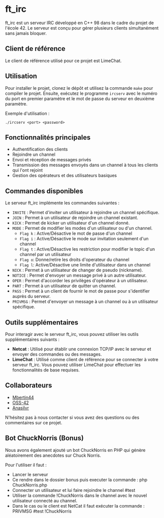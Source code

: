 # ft_irc

ft_irc est un serveur IRC développé en C++ 98 dans le cadre du projet de l'école 42. Le serveur est conçu pour gérer plusieurs clients simultanément sans jamais bloquer.

## Client de référence

Le client de référence utilisé pour ce projet est LimeChat.

## Utilisation

Pour installer le projet, clonez le dépôt et utilisez la commande `make` pour compiler le projet. Ensuite, exécutez le programme `ircserv` avec le numéro du port en premier paramètre et le mot de passe du serveur en deuxième paramètre.

Exemple d'utilisation :

`./ircserv <port> <password>`

## Fonctionnalités principales

- Authentification des clients
- Rejoindre un channel
- Envoi et réception de messages privés
- Transmission des messages envoyés dans un channel à tous les clients qui l'ont rejoint
- Gestion des opérateurs et des utilisateurs basiques

## Commandes disponibles

Le serveur ft_irc implémente les commandes suivantes :

- `INVITE` : Permet d'inviter un utilisateur à rejoindre un channel spécifique.
- `JOIN` : Permet à un utilisateur de rejoindre un channel existant.
- `KICK` : Permet de kicker un utilisateur d'un channel donné.
- `MODE` : Permet de modifier les modes d'un utilisateur ou d'un channel.
  - `Flag k` : Active/Désactive le mot de passe d'un channel
  - `Flag i` : Active/Désactive le mode sur invitation seulement d'un channel
  - `Flag t` : Active/Désactive les restriction pour modifier le topic d'un channel par un utilisateur
  - `Flag o`: Donne/retire les droits d'operateur du channel
  - `Flag l`: Active/Désactive une limite d'utilisateur dans un channel
- `NICK` : Permet à un utilisateur de changer de pseudo (nickname).
- `NOTICE` : Permet d'envoyer un message privé à un autre utilisateur.
- `OPER` : Permet d'accorder les privilèges d'opérateur à un utilisateur.
- `PART` : Permet à un utilisateur de quitter un channel.
- `PASS` : Permet à un client de fournir le mot de passe pour s'identifier auprès du serveur.
- `PRIVMSG` : Permet d'envoyer un message à un channel ou à un utilisateur spécifique.


## Outils supplémentaires

Pour interagir avec le serveur ft_irc, vous pouvez utiliser les outils supplémentaires suivants :

- **Netcat** : Utilisé pour établir une connexion TCP/IP avec le serveur et envoyer des commandes ou des messages.
- **LimeChat** : Utilisé comme client de référence pour se connecter à votre serveur ft_irc. Vous pouvez utiliser LimeChat pour effectuer les fonctionnalités de base requises.

## Collaborateurs

- [Mbertin44](https://github.com/Mbertin44)
- [OSS-42](https://github.com/OSS-42)
- [Anasilvr](https://github.com/anasilvr)

N'hésitez pas à nous contacter si vous avez des questions ou des commentaires sur ce projet.

## Bot ChuckNorris (Bonus)

Nous avons également ajouté un bot ChuckNorris en PHP qui génère aléatoirement des anecdotes sur Chuck Norris.

Pour l'utiliser il faut :

- Lancer le serveur
- Ce rendre dans le dossier bonus puis executer la commande : php ChuckNorris.php
- Connecter un utilisateur et lui faire rejoindre le channel #test
- Utiliser la commande !ChuckNorris dans le channel avec le nouvel utilisateur connecté au channel.
- Dans le cas ou le client est NetCat il faut exécuter la commande : PRIVMSG #test !ChuckNorris
